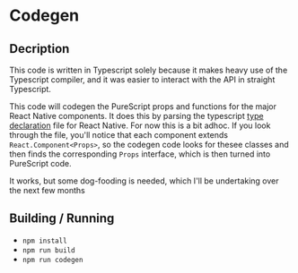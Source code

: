 # Codegen


## Decription

This code is written in Typescript solely because it makes heavy use of the Typescript compiler, and it was easier to interact with the API in straight Typescript.

This code will codegen the PureScript props and functions for the major React Native components. It does this by parsing the typescript [type declaration](https://github.com/DefinitelyTyped/DefinitelyTyped/blob/master/types/react-native/index.d.ts) file for React Native. For now this is a bit adhoc. If you look through the file, you'll notice that each component extends `React.Component<Props>`, so the codegen code looks for thesee classes and then finds the corresponding `Props` interface, which is then turned into PureScript code.

It works, but some dog-fooding is needed, which I'll be undertaking over the next few months


## Building / Running

* `npm install`
* `npm run build`
* `npm run codegen`

